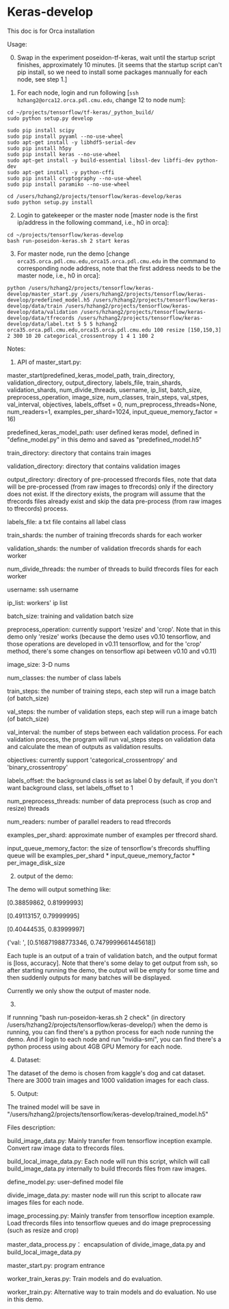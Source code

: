 # Keras-develop
This doc is for Orca installation

Usage:

0. Swap in the experiment poseidon-tf-keras, wait until the startup script finishes, approximately 10 minutes. [it seems that the startup script can't pip install, so we need to install some packages mannually for each node, see step 1.]

1. For each node, login and run following [`ssh hzhang2@orca12.orca.pdl.cmu.edu`, change 12 to node num]:
```
cd ~/projects/tensorflow/tf-keras/_python_build/
sudo python setup.py develop

sudo pip install scipy
sudo pip install pyyaml --no-use-wheel
sudo apt-get install -y libhdf5-serial-dev
sudo pip install h5py
sudo pip install keras --no-use-wheel
sudo apt-get install -y build-essential libssl-dev libffi-dev python-dev
sudo apt-get install -y python-cffi
sudo pip install cryptography --no-use-wheel
sudo pip install paramiko --no-use-wheel

cd /users/hzhang2/projects/tensorflow/keras-develop/keras
sudo python setup.py install
```

2. Login to gatekeeper or the master node [master node is the first ip/address in the following command, i.e., h0 in orca]:

```
cd ~/projects/tensorflow/keras-develop
bash run-poseidon-keras.sh 2 start keras
```

3. For master node, run the demo [change `orca35.orca.pdl.cmu.edu,orca15.orca.pdl.cmu.edu` in the command to corresponding node address, note that the first address needs to be the master node, i.e., h0 in orca]:

```
python /users/hzhang2/projects/tensorflow/keras-develop/master_start.py /users/hzhang2/projects/tensorflow/keras-develop/predefined_model.h5 /users/hzhang2/projects/tensorflow/keras-develop/data/train /users/hzhang2/projects/tensorflow/keras-develop/data/validation /users/hzhang2/projects/tensorflow/keras-develop/data/tfrecords /users/hzhang2/projects/tensorflow/keras-develop/data/label.txt 5 5 5 hzhang2 orca35.orca.pdl.cmu.edu,orca15.orca.pdl.cmu.edu 100 resize [150,150,3] 2 300 10 20 categorical_crossentropy 1 4 1 100 2
```

Notes:

1. API of master_start.py:

master_start(predefined_keras_model_path, train_directory, validation_directory, output_directory, labels_file, train_shards, validation_shards, num_divide_threads, username, ip_list, batch_size, preprocess_operation, image_size, num_classes, train_steps, val_stpes, val_interval, objectives, labels_offset = 0, num_preprocess_threads=None, num_readers=1, examples_per_shard=1024, input_queue_memory_factor = 16)

predefined_keras_model_path: user defined keras model, defined in "define_model.py" in this demo and saved as "predefined_model.h5"

train_directory: directory that contains train images

validation_directory: directory that contains validation images

output_directory: directory of pre-processed tfrecords files, note that data will be pre-processed (from raw images to tfrecords) only if the directory does not exist. If the directory exists, the program will assume that the tfrecords files already exist and skip the data pre-process (from raw images to tfrecords) process.

labels_file: a txt file contains all label class

train_shards: the number of training tfrecords shards for each worker

validation_shards: the number of validation tfrecords shards for each worker

num_divide_threads: the number of threads to build tfrecords files for each worker

username: ssh username

ip_list: workers' ip list

batch_size: training and validation batch size

preprocess_operation: currently support 'resize' and 'crop'. Note that in this demo only 'resize' works (because the demo uses v0.10 tensorflow, and those operations are developed in v0.11 tensorflow, and for the 'crop' method, there's some changes on tensorflow api between v0.10 and v0.11)

image_size: 3-D nums

num_classes: the number of class labels

train_steps: the number of training steps, each step will run a image batch (of batch_size)

val_steps: the number of validation steps, each step will run a image batch (of batch_size)

val_interval: the number of steps between each validation process. For each validation process, the program will run val_steps steps on validation data and calculate the mean of outputs as validation results.


objectives: currently support 'categorical_crossentropy' and 'binary_crossentropy'

labels_offset: the background class is set as label 0 by default, if you don't want background class, set labels_offset to 1

num_preprocess_threads: number of data preprocess (such as crop and resize) threads

num_readers: number of parallel readers to read tfrecords

examples_per_shard: approximate number of examples per tfrecord shard.

input_queue_memory_factor: the size of tensorflow's tfrecords shuffling queue will be examples_per_shard * input_queue_memory_factor * per_image_disk_size


2. output of the demo:

The demo will output something like:

[0.38859862, 0.81999993]

[0.49113157, 0.79999995]

[0.40444535, 0.83999997]

('val: ', [0.516871988773346, 0.7479999661445618])

Each tuple is an output of a train of validation batch, and the output format is [loss, accuracy]. Note that there's some delay to get output from ssh, so after starting running the demo, the output will be empty for some time and then suddenly outputs for many batches will be displayed.

Currently we only show the output of master node.

3. 

If runnning "bash run-poseidon-keras.sh 2 check" (in directory /users/hzhang2/projects/tensorflow/keras-develop/) when the demo is running, you can find there's a python process for each node running the demo. And if login to each node and run "nvidia-smi", you can find there's a python process using about 4GB GPU Memory for each node.

4. Dataset:

The dataset of the demo is chosen from kaggle's dog and cat dataset. There are 3000 train images and 1000 validation images for each class.

5. Output:

The trained model will be save in "/users/hzhang2/projects/tensorflow/keras-develop/trained_model.h5"


Files description:

build_image_data.py: Mainly transfer from tensorflow inception example. Convert raw image data to tfrecords files.

build_local_image_data.py: Each node will run this script, whilch will call build_image_data.py internally to build tfrecords files from raw images.

define_model.py: user-defined model file

divide_image_data.py: master node will run this script to allocate raw images files for each node.

image_processing.py: Mainly transfer from tensorflow inception example. Load tfrecords files into tensorflow queues and do image preprocessing (such as resize and crop)

master_data_process.py： encapsulation of divide_image_data.py and build_local_image_data.py

master_start.py: program entrance

worker_train_keras.py: Train models and do evaluation.

worker_train.py: Alternative way to train models and do evaluation. No use in this demo.
